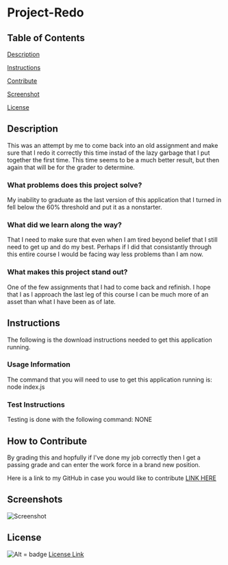 # Project-Redo

## Table of Contents

[Description](#description) <br>

[Instructions](#instruction) <br>

[Contribute](#contribute) <br> 

[Screenshot](#screenshot) <br> 

[License](#license) <br>


<a name="description"> </a>

## Description


This was an attempt by me to come back into an old assignment and make sure that I redo it correctly this time instad of the lazy garbage that I put together the first time. This time seems to be a much better result, but then again that will be for the grader to determine.

### What problems does this project solve?

My inability to graduate as the last version of this application that I turned in fell below the 60% threshold and put it as a nonstarter.

### What did we learn along the way?

That I need to make sure that even when I am tired beyond belief that I still need to get up and do my best. Perhaps if I did that consistantly through this entire course I would be facing way less problems than I am now.

### What makes this project stand out?

One of the few assignments that I had to come back and refinish. I hope that I as I approach the last leg of this course I can be much more of an asset than what I have been as of late.

<a name="instruction"> </a>

## Instructions

The following is the download instructions needed to get this application running.

### Usage Information

The command that you will need to use to get this application running is: node index.js

### Test Instructions

Testing is done with the following command: NONE


<a name="#contribute"> </a>

## How to Contribute

By grading this and hopfully if I've done my job correctly then I get a passing grade and can enter the work force in a brand new position.

Here is a link to my GitHub in case you would like to contribute <a href="https://github.com/AdmiralCrunchy"> LINK HERE <a>

<a name="screenshot"> </a>

## Screenshots

<img src = "https://lh3.googleusercontent.com/2hDpuTi-0AMKvoZJGd-yKWvK4tKdQr_kLIpB_qSeMau2TNGCNidAosMEvrEXFO9G6tmlFlPQplpwiqirgrIPWnCKMvElaYgI-HiVvXc=w600" alt = "Screenshot">


<a name="license"> </a>

## License

![Alt = badge](https://img.shields.io/badge/license-MIT-blueviolet) <a href="https://choosealicense.com/licenses/mit/"> License Link</a>

